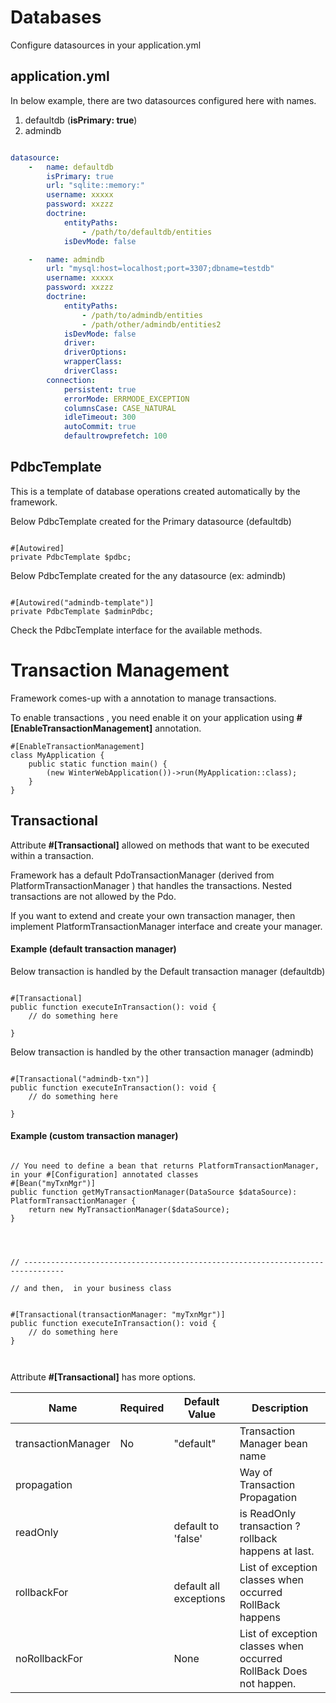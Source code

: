 # Databases

Configure datasources in your application.yml

## application.yml

In below example, there are two datasources configured here with names.

1. defaultdb  (**isPrimary: true**)
2. admindb

```yaml

datasource:
    -   name: defaultdb
        isPrimary: true
        url: "sqlite::memory:"
        username: xxxxx
        password: xxzzz
        doctrine:
            entityPaths:
                - /path/to/defaultdb/entities
            isDevMode: false

    -   name: admindb
        url: "mysql:host=localhost;port=3307;dbname=testdb"
        username: xxxxx
        password: xxzzz
        doctrine:
            entityPaths:
                - /path/to/admindb/entities
                - /path/other/admindb/entities2
            isDevMode: false
            driver:
            driverOptions:
            wrapperClass:
            driverClass: 
        connection:
            persistent: true
            errorMode: ERRMODE_EXCEPTION
            columnsCase: CASE_NATURAL
            idleTimeout: 300
            autoCommit: true
            defaultrowprefetch: 100

```

## PdbcTemplate

This is a template of database operations created automatically by the framework.

Below PdbcTemplate created for the Primary datasource (defaultdb)
```phpt

#[Autowired]
private PdbcTemplate $pdbc;

```

Below PdbcTemplate created for the any datasource (ex: admindb)
```phpt

#[Autowired("admindb-template")]
private PdbcTemplate $adminPdbc;

```

Check the PdbcTemplate interface for the available methods.


# Transaction Management

Framework comes-up with a annotation to manage transactions.

To enable transactions , you need enable it on your application using **#[EnableTransactionManagement]** annotation.

```phpt
#[EnableTransactionManagement]
class MyApplication {
    public static function main() {
        (new WinterWebApplication())->run(MyApplication::class);
    }
}

```

## Transactional

Attribute **#[Transactional]** allowed on methods that want to be executed within a transaction.

Framework has a default PdoTransactionManager (derived from PlatformTransactionManager ) that handles the transactions.
Nested transactions are not allowed by the Pdo.


If you want to extend and create your own transaction manager, then implement PlatformTransactionManager interface and create your manager.


#### Example (default transaction manager)

Below transaction is handled by the Default transaction manager (defaultdb)
```phpt

#[Transactional]
public function executeInTransaction(): void {
    // do something here
    
}

```

Below transaction is handled by the other transaction manager (admindb)
```phpt

#[Transactional("admindb-txn")]
public function executeInTransaction(): void {
    // do something here
    
}

```

#### Example (custom transaction manager)
```phpt

// You need to define a bean that returns PlatformTransactionManager, in your #[Configuration] annotated classes
#[Bean("myTxnMgr")]
public function getMyTransactionManager(DataSource $dataSource): PlatformTransactionManager {
    return new MyTransactionManager($dataSource);
}




// -------------------------------------------------------------------------------

// and then,  in your business class


#[Transactional(transactionManager: "myTxnMgr")]
public function executeInTransaction(): void {
    // do something here
}



```



Attribute **#[Transactional]** has more options.

Name | Required | Default Value | Description
------------ | ------------ | ------------ | ------------
transactionManager | No | "default" | Transaction Manager bean name
propagation |  |  | Way of Transaction Propagation
readOnly |  | default to 'false' | is ReadOnly transaction ?  rollback happens at last.
rollbackFor |  | default all exceptions | List of exception classes when occurred RollBack happens 
noRollbackFor |  | None | List of exception classes when occurred RollBack Does not happen.








